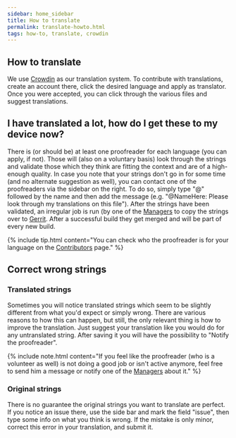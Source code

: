 ```yaml
---
sidebar: home_sidebar
title: How to translate
permalink: translate-howto.html
tags: how-to, translate, crowdin
---
```


## How to translate

We use [Crowdin](http://translate.lineageos.org/) as our translation system. To contribute with translations, create an account there, click the desired language and apply as translator. Once you were accepted, you can click through the various files and suggest translations.

## I have translated a lot, how do I get these to my device now?

There is (or should be) at least one proofreader for each language (you can apply, if not). Those will (also on a voluntary basis) look through the strings and validate those which they think are fitting the context and are of a high-enough quality. In case you note that your strings don't go in for some time (and no alternate suggestion as well), you can contact one of the proofreaders via the sidebar on the right. To do so, simply type "@" followed by the name and then add the message (e.g. "@NameHere: Please look through my translations on this file").
After the strings have been validated, an irregular job is run (by one of the [Managers](http://wiki.lineageos.org/contributors.html#translations-managers) to copy the strings over to [Gerrit](https://review.lineageos.org). After a successful build they get merged and will be part of every new build.

{% include tip.html content="You can check who the proofreader is for your language on the [Contributors](http://wiki.lineageos.org/contributors.html#translations-proofreaders) page." %}

## Correct wrong strings

### Translated strings

Sometimes you will notice translated strings which seem to be slightly different from what you'd expect or simply wrong. There are various reasons to how this can happen, but still, the only relevant thing is how to improve the translation. Just suggest your translation like you would do for any untranslated string. After saving it you will have the possibility to "Notify the proofreader".

{% include note.html content="If you feel like the proofreader (who is a volunteer as well) is not doing a good job or isn't active anymore, feel free to send him a message or notify one of the [Managers](http://wiki.lineageos.org/contributors.html#translations-managers) about it." %}


### Original strings

There is no guarantee the original strings you want to translate are perfect. If you notice an issue there, use the side bar and mark the field "issue", then type some info on what you think is wrong. If the mistake is only minor, correct this error in your translation, and submit it.
